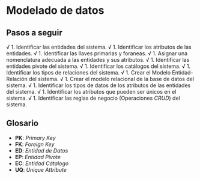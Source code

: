 # Modelado de datos

## Pasos a seguir

 √ 1. Identificar las entidades del sistema.
 √ 1. Identificar los atributos de las entidades.
 √ 1. Identificar las llaves primarias y foraneas.
 √ 1. Asignar una nomenclatura adecuada a las entidades y sus atributos.
 √ 1. Identificar las entidades pivote del sistema.
 √ 1. Identificar los catálogos del sistema.
 √ 1. Identificar los tipos de relaciones del sistema.
 √ 1. Crear el Modelo Entidad-Relación del sistema.
 √ 1. Crear el modelo relacional de la base de datos del sistema.
 √ 1. Identificar los tipos de datos de los atributos de las entidades del sistema.
 √ 1. Identificar los atributos que pueden ser únicos en el sistema.
 √ 1. Identificar las reglas de negocio (Operaciones _CRUD_) del sistema.



## Glosario

- **PK**: _Primary Key_
- **FK**: _Foreign Key_
- **ED**: _Entidad de Datos_
- **EP**: _Entidad Pivote_
- **EC**: _Entidad Cátalogo_
- **UQ**: _Unique Attribute_